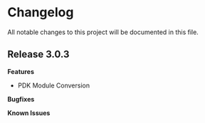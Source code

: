 # Changelog

All notable changes to this project will be documented in this file.

## Release 3.0.3

**Features**
- PDK Module Conversion

**Bugfixes**

**Known Issues**
